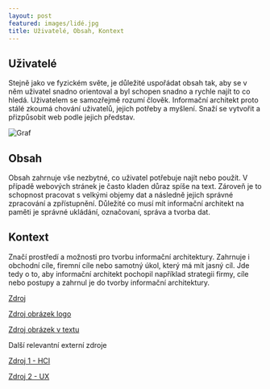 ```yaml
---
layout: post
featured: images/lidé.jpg
title: Uživatelé, Obsah, Kontext
---
```


Uživatelé
----------

Stejně jako ve fyzickém světe, je důležité uspořádat obsah tak, aby se v něm uživatel snadno orientoval a byl schopen snadno a rychle najít to co hledá. Uživatelem se samozřejmě rozumí člověk. Informační architekt proto stálé zkoumá chování uživatelů, jejich potřeby a myšlení. Snaží se vytvořit a přizpůsobit web podle jejich představ.

![Graf](/images/lidé2.jpg "Graf")

Obsah
-------

Obsah zahrnuje vše nezbytné, co uživatel potřebuje najít nebo použít. V případě webových stránek je často kladen důraz spíše na text. Zároveň je to schopnost pracovat s velkými objemy dat a následně jejich správné zpracování a zpřístupnění. Důležité co musí mít informační architekt na paměti je správné ukládání, označovaní, správa a tvorba dat.

Kontext
--------

Značí prostředí a možnosti pro tvorbu informační architektury. Zahrnuje i obchodní cíle, firemní cíle nebo samotný úkol, který má mít jasný cíl. Jde tedy o to, aby informační architekt pochopil například strategii firmy, cíle nebo postupy a zahrnul je do tvorby informační architektury.

[Zdroj](https://cs.wikipedia.org/wiki/Informa%C4%8Dn%C3%AD_architektura)

[Zdroj obrázek logo](http://oidnes.cz/11/034/cl6/JB3a2773_333275.jpg)

[Zdroj obrázek v textu](http://images.slideplayer.cz/9/2507735/slides/slide_6.jpg)


Další relevantní externí zdroje 

[Zdroj 1 - HCI](https://cs.wikipedia.org/wiki/Human_Centered_Design)

[Zdroj 2 - UX](http://www.lupa.cz/clanky/user-experience-poznejte-sve-uzivatele/)
